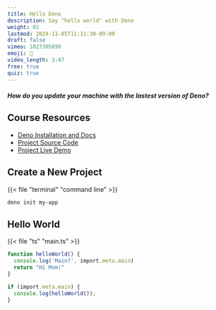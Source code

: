 ```yaml
---
title: Hello Deno
description: Say "hello world" with Deno
weight: 02
lastmod: 2024-11-05T11:11:30-09:00
draft: false
vimeo: 1027305898
emoji: 🦖
video_length: 3:47
free: true
quiz: true
---
```


<quiz-modal options="deno upgrade:deno up:nvm:deno version manager" answer="deno upgrade" prize="1">
  <h5>How do you update your machine with the lastest version of Deno?</h5>
</quiz-modal>


## Course Resources

- [Deno Installation and Docs](https://docs.deno.com/runtime/getting_started/installation/)
- [Project Source Code](https://github.com/fireship-io/deno-course)
- [Project Live Demo](https://link.fireship.app)


## Create a New Project

{{< file "terminal" "command line" >}}
```bash
deno init my-app
```

## Hello World

{{< file "ts" "main.ts" >}}
```typescript
function helloWorld() {
  console.log('Main?', import.meta.main)
  return "Hi Mom!"
}

if (import.meta.main) {
  console.log(helloWorld());
}
```